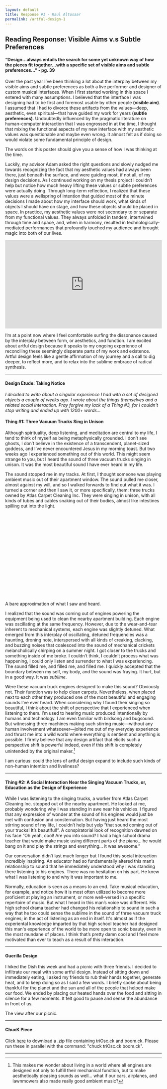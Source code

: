 ```yaml
---
layout: default
title: Response #1 - Raul Altosaar
permalink: /artful-design-1
---
```


<div class="project">

## Reading Response: Visible Aims v.s Subtle Preferences

#### “Design…always entails the search for some yet unknown way of how the pieces fit together…with a specific set of visible aims and subtle preferences…” - pg. 39

Over the past year I’ve been thinking a lot about the interplay between my visible aims and subtle preferences as both a live performer and designer of custom musical interfaces. When I first started working in this space I entered with many assumptions. I believed that the interface I was designing had to be first and foremost usable by other people **(visible aim)**. I assumed that I had to divorce these artifacts from the values—deep, aesthetic, even spiritual—that have guided my work for years **(subtle preferences)**. Undoubtedly influenced by the pragmatic literature on human-computer interaction that I was engrossed in at the time, I thought that mixing the functional aspects of my new interface with my aesthetic values was questionable and maybe even wrong. It almost felt as if doing so would violate some fundamental principle of design.

<html>
<img class="lazy" data-src="/assets/img/blogposts/research-volunteers-poster.jpg" style="width:400px;display:block;margin-left:auto;margin-right:auto;"><figcaption>The words on this poster should give you a sense of how I was thinking at the time.</figcaption>
</html>


Luckily, my advisor Adam asked the right questions and slowly nudged me towards recognizing the fact that my aesthetic values had always been there, just beneath the surface, and were guiding most, if not all, of my design decisions. As I continued working on my thesis project I couldn’t help but notice how much heavy lifting these values or subtle preferences were actually doing. Through long-term reflection, I realized that these values were a wellspring of intention that guided most of the minute decisions I made about how my interface should work, what kinds of objects I should have on stage, and how these objects should be placed in space. In practice, my aesthetic values were not secondary to or separate from my functional values. They always unfolded in tandem, intertwined through time and space, and, when in harmony, resulted in technologically-mediated performances that profoundly touched my audience and brought magic into both of our lives.

<div style="padding:56.25% 0 0 0;position:relative;"><iframe src="https://player.vimeo.com/video/347904695?color=ff9933&byline=0&title=0&portrait=0" style="position:absolute;top:0;left:0;width:100%;height:100%;" frameborder="0" allow="autoplay; fullscreen" allowfullscreen></iframe></div><script src="https://player.vimeo.com/api/player.js"></script>

I’m at a point now where I feel comfortable surfing the dissonance caused by the interplay between form, or aesthetics, and function. I am excited about artful design because it speaks to my ongoing experience of reconciling these seemingly disparate parts of my work and existence. Artful design feels like a gentle affirmation of my journey and a call to dig deeper, to reflect more, and to relax into the sublime embrace of radical synthesis.

---

#### Design Etude: Taking Notice

*I decided to write about a singular experience I had with a set of designed objects a couple of weeks ago. I wrote about the things themselves and a related social interaction. Pray forgive my lack of a Thing #3, for I couldn't stop writing and ended up with 1200+ words...*

#### Thing #1: Three Vacuum Trucks Sing in Unison

Although spirituality, deep listening, and meditation are central to my life, I tend to think of myself as being metaphysically grounded. I don’t see ghosts, I don’t believe in the existence of a transcendent, planet-sized goddess, and I’ve never encountered Jesus in my morning toast. But two weeks ago I experienced something out of this world. This might seem strange to you, but I heard the sound of three vacuum trucks singing in unison. It was the most beautiful sound I have ever heard in my life. 

The sound stopped me in my tracks. At first, I thought someone was playing ambient music out of their apartment window. The sound pulled me closer, almost against my will, and so I walked forwards to find out what it was. I turned a corner and then I saw it, or more specifically, them: three trucks owned by Atlas Carpet Cleaning Inc. They were singing in unison, with all kinds of tubes and cables snaking out of their bodies, almost like intestines spilling out into the light.

<html>

<style>.embed-container { position: relative; padding-bottom: 56.25%; height: 0; overflow: hidden; max-width: 100%;} .embed-container iframe, .embed-container object, .embed-container embed { position: absolute; top: 0; left: 0; width: 100%; height: 100%;}</style><div class='embed-container'><iframe class="lazy" data-src='https://www.youtube.com/embed/Kb0CDXasjiE' frameborder='0' title ='0' allowfullscreen modestbranding='1' showinfo='0'></iframe></div>

<figcaption>A bare approximation of what I saw and heard.</figcaption>

</html>

I realized that the sound was coming out of engines powering the equipment being used to clean the nearby apartment building. Each engine was oscillating at the same frequency. However, due to the wear-and-tear inherent to mechanical systems, each engine was slightly detuned. What emerged from this interplay of oscillating, detuned frequencies was a haunting, droning note, interspersed with all kinds of creaking, clacking, and buzzing noises that coalesced into the sound of mechanical crickets melancholically chirping on a summer night. I got closer to the trucks and something inside of me broke. I couldn’t think, I couldn’t process what was happening, I could only listen and surrender to what I was experiencing. The sound filled me, and filled me, and filled me. I quickly accepted that the boundary between my self, my body, and the sound was fraying. It hurt, but in a good way. It was *sublime*. 

Were these vacuum truck engines designed to make this sound? Obviously not. Their function was to help clean carpets. Nevertheless, when placed next to each other they produced one of the most beautiful and engaging sounds I’ve ever heard. When considering why I found their singing so beautiful, I think about the shift of perspective that I experienced when listening to them. I’m used to hearing music produced intentionally by humans and technology. I am even familiar with birdsong and bugsound. But witnessing three machines making such stirring music—without any human involvement whatsoever—jolted me out of my everyday experience and thrust me into a wild world where everything is sentient and anything is possible. I firmly believe that any design artifact that elicits such a perspective shift is powerful indeed, even if this shift is completely unintended by the original maker.[^1] 

I am curious: could the lens of artful design expand to include such kinds of non-human intention and liveliness?

[^1]: This makes me wonder about living in a world where all engines are designed not only to fulfill their mechanical function, but to make aesthetically pleasing sounds as well... what if our cars, airplanes, and lawnmowers also made really good ambient music?

---

#### Thing #2: A Social Interaction Near the Singing Vacuum Trucks, or, Education as the Design of Experience

While I was listening to the singing trucks, a worker from Atlas Carpet Cleaning Inc. stepped out of the nearby apartment. He looked at me, probably wondering why I was standing in awe near his vehicles. I figured that any expression of wonder at the sound of his engines would just be met with confusion and consternation. But having just heard the most stirring sound of my life, I couldn’t help but yelp “that sound coming out of your trucks! It’s beautiful!”. A conspiratorial look of recognition dawned on his face “Oh yeah, cool! Are you into sound? I had a high school drama teacher that would make music using different parts of the piano… he would bang on it and play the strings and everything… it was awesome.”

Our conversation didn’t last much longer but I found this social interaction incredibly inspiring. An educator had so fundamentally altered this man’s relationship to sound that he immediately understood why I was standing there listening to his engines. There was no hesitation on his part. He knew what I was listening to and why it was important to me. 

Normally, education is seen as a means to an end. Take musical education, for example, and notice how it is most often utilized to become more proficient at playing an instrument, or more well-versed in a specific repertoire of music. But what I heard in this man’s voice was different. His high school drama teacher had changed his relationship to sound in such a way that he too could sense the sublime in the sound of three vacuum truck engines; in the act of listening as an end in itself. It's almost as if the experiental knowledge imparted by that high school teacher had designed this man's experience of the world to be more open to sonic beauty, even in the most mundane of places. I think that’s pretty damn cool and I feel more motivated than ever to teach as a result of this interaction.

---

#### Guerilla Design

I hiked the Dish this week and had a picnic with three friends. I decided to infiltrate our meal with some artful design. Instead of sitting down and immediately eating, I asked my friends to rub their hands together, generate heat, and to keep doing so as I said a few words. I briefly spoke about being thankful for the planet and the sun and all of the people that helped make our food. We ended by placing our heated hands over the food and sitting in silence for a few moments. It felt good to pause and sense the abundance in front of us.
<html>
<img class="lazy" data-src="/assets/img/blogposts/hike.jpg"><figcaption>The view after our picnic.</figcaption></html>

---

#### ChucK Piece

Click [here](/assets/hmw/raul-chuck-1.zip) to download a .zip file containing triOsc.ck and boom.ck. Please run these in parallel with the command: "chuck triOsc.ck boom.ck".

---

</div>
